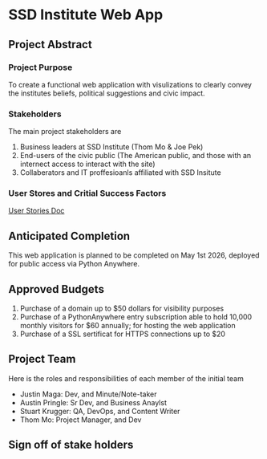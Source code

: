 # SSD Institute Web App

## Project Abstract

### Project Purpose

To create a functional web application with visulizations to clearly convey the institutes beliefs, political suggestions and civic impact.

### Stakeholders

The main project stakeholders are 

1. Business leaders at SSD Institute (Thom Mo & Joe Pek)
2. End-users of the civic public (The American public, and those with an internect access to interact with the site)
3. Collaberators and IT proffesioanls affiliated with SSD Insitute 

### User Stores and Critial Success Factors

[User Stories Doc](UserStoriesDoc.md)

## Anticipated Completion 

This web application is planned to be completed on May 1st 2026, deployed for public access via Python Anywhere.

## Approved Budgets

1. Purchase of a domain up to $50 dollars for visibility purposes 
2. Purchase of a PythonAnywhere entry subscription able to hold 10,000 monthly visitors for $60 annually; for hosting the web application
3. Purchase of a SSL sertificat for HTTPS connections up to $20

## Project Team 

Here is the roles and responsibilities of each member of the initial team

* Justin Maga: Dev, and Minute/Note-taker 
* Austin Pringle: Sr Dev, and Business Anaylst
* Stuart Krugger: QA, DevOps, and Content Writer
* Thom Mo: Project Manager, and Dev

## Sign off of stake holders 

